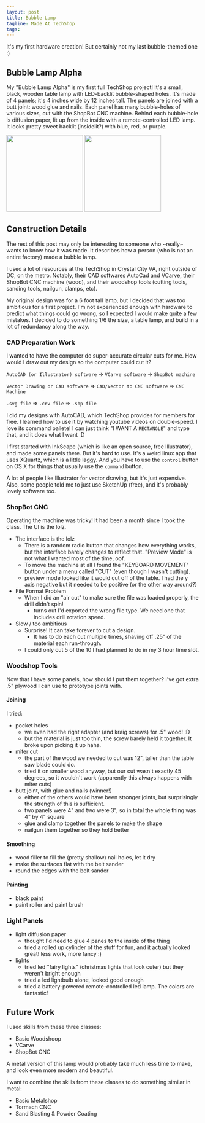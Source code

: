 ```yaml
---
layout: post
title: Bubble Lamp
tagline: Made At TechShop
tags:
---
```


It's my first hardware creation! But certainly not my last bubble-themed one :)

## Bubble Lamp Alpha
My "Bubble Lamp Alpha" is my first full TechShop project! It's a small, black, wooden table lamp with LED-backlit bubble-shaped holes. It's made of 4 panels; it's 4 inches wide by 12 inches tall. The panels are joined with a butt joint: wood glue and nails. Each panel has many bubble-holes of various sizes, cut with the ShopBot CNC machine. Behind each bubble-hole is diffusion paper, lit up from the inside with a remote-controlled LED lamp. It looks pretty sweet backlit (insidelit?) with blue, red, or purple.

<img src="{{site.url}}/assets/images/bubble_lamp_unlit.gif" width='200px'>
<img src="{{site.url}}/assets/images/bubble_lamp_blue.gif" width='200px'>


## Construction Details
The rest of this post may only be interesting to someone who ~really~ wants to know how it was made. It describes how a person (who is not an entire factory) made a bubble lamp.

I used a lot of resources at the TechShop in Crystal City VA, right outside of DC, on the metro. Notably, their CAD softwares AutoCad and VCarve, their ShopBot CNC machine (wood), and their woodshop tools (cutting tools, sanding tools, nailgun, clamps, etc).

My original design was for a 6 foot tall lamp, but I decided that was too ambitious for a first project. I'm not experienced enough with hardware to predict what things could go wrong, so I expected I would make quite a few mistakes. I decided to do something 1/6 the size, a table lamp, and build in a lot of redundancy along the way.

### CAD Preparation Work
I wanted to have the computer do super-accurate circular cuts for me. How would I draw out my design so the computer could cut it?

`AutoCAD (or Illustrator) software` => `VCarve software` => `ShopBot machine`

`Vector Drawing or CAD software` => `CAD/Vector to CNC software` => `CNC Machine`

`.svg file` => `.crv file` => `.sbp file`

I did my designs with AutoCAD, which TechShop provides for members for free. I learned how to use it by watching youtube videos on double-speed. I love its command pallete! I can just think "I WANT A `RECTANGLE`" and type that, and it does what I want :D

I first started with InkScape (which is like an open source, free Illustrator), and made some panels there. But it's hard to use. It's a weird linux app that uses XQuartz, which is a little laggy. And you have to use the `control` button on OS X for things that usually use the `command` button.

A lot of people like Illustrator for vector drawing, but it's just expensive. Also, some people told me to just use SketchUp (free), and it's probably lovely software too.


### ShopBot CNC
Operating the machine was tricky! It had been a month since I took the class. The UI is the lolz.

- The interface is the lolz
  - There is a random radio button that changes how everything works, but the interface barely changes to reflect that. "Preview Mode" is not what I wanted most of the time, oof.
  - To move the machine at all I found the "KEYBOARD MOVEMENT" button under a menu called "CUT" (even though I wasn't cutting).
  - preview mode looked like it would cut off of the table. I had the y axis negative but it needed to be positive (or the other way around?)
- File Format Problem
  - When I did an "air cut" to make sure the file was loaded properly, the drill didn't spin!
    - turns out I'd exported the wrong file type. We need one that includes drill rotation speed.
- Slow / too ambitious
  - Surprise! It can take forever to cut a design.
    - It has to do each cut multiple times, shaving off .25" of the material each run-through.
  - I could only cut 5 of the 10 I had planned to do in my 3 hour time slot.



### Woodshop Tools
Now that I have some panels, how should I put them together? I've got extra .5" plywood I can use to prototype joints with.

#### Joining
I tried:

- pocket holes
  - we even had the right adapter (and kraig screws) for .5" wood! :D
  - but the material is just too thin, the screw barely held it together. It broke upon picking it up haha.
- miter cut
  - the part of the wood we needed to cut was 12", taller than the table saw blade could do.
  - tried it on smaller wood anyway, but our cut wasn't exactly 45 degrees, so it wouldn't work (apparently this always happens with miter cuts)
- butt joint, with glue and nails (winner!)
  - either of the others would have been stronger joints, but surprisingly the strength of this is sufficient.
  - two panels were 4" and two were 3", so in total the whole thing was 4" by 4" square
  - glue and clamp together the panels to make the shape
  - nailgun them together so they hold better

#### Smoothing

- wood filler to fill the (pretty shallow) nail holes, let it dry
- make the surfaces flat with the belt sander
- round the edges with the belt sander

#### Painting

- black paint
- paint roller and paint brush

### Light Panels
- light diffusion paper
  - thought I'd need to glue 4 panes to the inside of the thing
  - tried a rolled up cylinder of the stuff for fun, and it actually looked great! less work, more fancy :)
- lights
  - tried led "fairy lights" (christmas lights that look cuter) but they weren't bright enough
  - tried a led lightbulb alone, looked good enough
  - tried a battery-powered remote-controlled led lamp. The colors are fantastic!


## Future Work
I used skills from these three classes:
  - Basic Woodshoop
  - VCarve
  - ShopBot CNC

A metal version of this lamp would probably take much less time to make, and look even more modern and beautiful.

I want to combine the skills from these classes to do something similar in metal:
  - Basic Metalshop
  - Tormach CNC
  - Sand Blasting & Powder Coating
